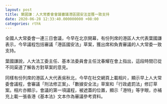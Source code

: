 ```yaml
---
layout: post
title: 葉國謙︰人大常委會會議審議港區國安法並獲一致支持
date: 2020-06-28 12:33:40.000000000 +08:00
categories: rthk
---
```


全國人大常委會一連三日會議，今早在北京開幕，有份列席的港區人大代表葉國謙表示，今早議程包括審議「港區國安法」草案，獲出席和負責審議的人大常委一致支持。

葉國謙說，人大法工委主任、基本法委員會主任沈春耀在會上指出，這段時間已從不同渠道了解各方對草案的意見。

同樣有份列席的港區人大代表吳秋北，今早在社交網頁上載相片，顯示早上人大常委會議程，會審議「刑法修正案」、「數據安全法」草案和「行政處罰法」修訂草案。相片亦顯示，會議的第一項議程，被遮蓋的位置，顯示「港特」等字眼，亦補充上載一張香港《基本法》文本作為審議參考資料。
